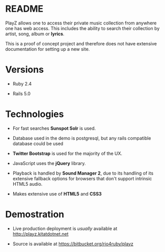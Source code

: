 # README

PlayZ allows one to access their private music collection from anywhere
one has web access. This includes the ability to search their collection
by artist, song, album or **lyrics**.


This is a proof of concept project and therefore does not have extensive
documentation for setting up a new site.

# Versions

* Ruby 2.4

* Rails 5.0

# Technologies

* For fast searches **Sunspot Solr** is used.

* Database used in the demo is postgresql, but any rails compatible database
could be used

* **Twitter Bootstrap** is used for the majority of the UX.

* JavaScript uses the **jQuery** library.

* Playback is handled by **Sound Manager 2**, due to its handling of its extensive
  fallback options for browsers that don't support intrinsic HTML5 audio.

* Makes extensive use of **HTML5** and **CSS3**

# Demostration

* Live production deployment is *usually* available at http://playz.kitatdotnet.net

* Source is available at https://bitbucket.org/rio4ruby/playz